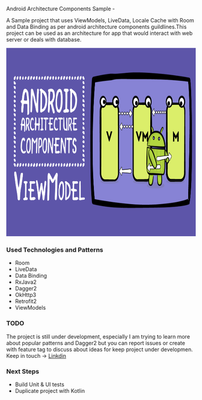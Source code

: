 Android Architecture Components Sample -

A Sample project that uses ViewModels, LiveData, Locale Cache with Room and Data Binding as per android architecture components guildlines.This project can be used as an architecture for app that would interact with web server or deals with database.

<p align="center">
        <img src="https://github.com/balwinderSingh1989/AndroidArchitectureComponent/blob/master/Images/arch.png" width="600" height="500"/>
       
</p>

### Used Technologies and Patterns
- Room
- LiveData
- Data Binding
- RxJava2
- Dagger2
- OkHttp3
- Retrofit2
- ViewModels


### TODO
The project is still under development, especially I am trying to learn more about popular patterns and Dagger2 but you can report issues or create with feature tag to discuss about ideas for keep project under developmen.
 Keep in touch -> [Linkdin](https://www.linkedin.com/in/balwinder-singh-29039b56/)

### Next Steps
- Build Unit & UI tests
- Duplicate project with Kotlin
